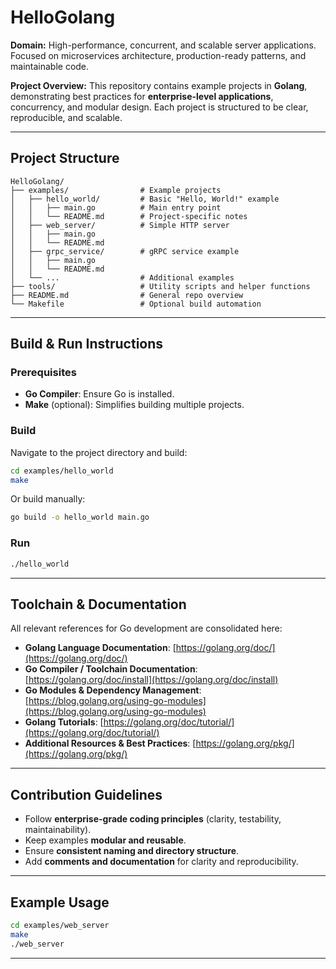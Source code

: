 # HelloGolang

**Domain:** High-performance, concurrent, and scalable server applications. Focused on microservices architecture, production-ready patterns, and maintainable code.

**Project Overview:**
This repository contains example projects in **Golang**, demonstrating best practices for **enterprise-level applications**, concurrency, and modular design. Each project is structured to be clear, reproducible, and scalable.

---

## Project Structure

```
HelloGolang/
├── examples/                # Example projects
│   ├── hello_world/         # Basic "Hello, World!" example
│   │   ├── main.go          # Main entry point
│   │   └── README.md        # Project-specific notes
│   ├── web_server/          # Simple HTTP server
│   │   ├── main.go
│   │   └── README.md
│   ├── grpc_service/        # gRPC service example
│   │   ├── main.go
│   │   └── README.md
│   └── ...                  # Additional examples
├── tools/                   # Utility scripts and helper functions
├── README.md                # General repo overview
└── Makefile                 # Optional build automation
```

---

## Build & Run Instructions

### Prerequisites

* **Go Compiler**: Ensure Go is installed.
* **Make** (optional): Simplifies building multiple projects.

### Build

Navigate to the project directory and build:

```bash
cd examples/hello_world
make
```

Or build manually:

```bash
go build -o hello_world main.go
```

### Run

```bash
./hello_world
```

---

## Toolchain & Documentation

All relevant references for Go development are consolidated here:

* **Golang Language Documentation**: [https://golang.org/doc/](https://golang.org/doc/)
* **Go Compiler / Toolchain Documentation**: [https://golang.org/doc/install](https://golang.org/doc/install)
* **Go Modules & Dependency Management**: [https://blog.golang.org/using-go-modules](https://blog.golang.org/using-go-modules)
* **Golang Tutorials**: [https://golang.org/doc/tutorial/](https://golang.org/doc/tutorial/)
* **Additional Resources & Best Practices**: [https://golang.org/pkg/](https://golang.org/pkg/)

---

## Contribution Guidelines

* Follow **enterprise-grade coding principles** (clarity, testability, maintainability).
* Keep examples **modular and reusable**.
* Ensure **consistent naming and directory structure**.
* Add **comments and documentation** for clarity and reproducibility.

---

## Example Usage

```bash
cd examples/web_server
make
./web_server
```

---
